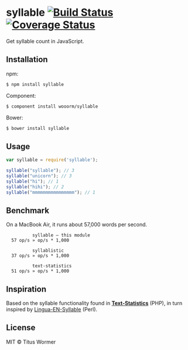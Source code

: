 # syllable [![Build Status](https://travis-ci.org/wooorm/syllable.svg?branch=master)](https://travis-ci.org/wooorm/syllable) [![Coverage Status](https://img.shields.io/coveralls/wooorm/syllable.svg)](https://coveralls.io/r/wooorm/syllable?branch=master)

Get syllable count in JavaScript.

## Installation

npm:
```sh
$ npm install syllable
```

Component:
```sh
$ component install wooorm/syllable
```

Bower:
```sh
$ bower install syllable
```

## Usage

```js
var syllable = require('syllable');

syllable("syllable"); // 3
syllable("unicorn"); // 3
syllable("hi"); // 1
syllable("hihi"); // 2
syllable("mmmmmmmmmmmmmmmm"); // 1
```

## Benchmark

On a MacBook Air, it runs about 57,000 words per second.


```
          syllable — this module
  57 op/s » op/s * 1,000

          syllablistic
  37 op/s » op/s * 1,000

          text-statistics
  51 op/s » op/s * 1,000
```

## Inspiration

Based on the syllable functionality found in [**Text-Statistics**](https://github.com/DaveChild/Text-Statistics) (PHP), in turn inspired by [Lingua-EN-Syllable](http://search.cpan.org/~gregfast/Lingua-EN-Syllable-0.251/) (Perl).

## License

MIT © Titus Wormer
